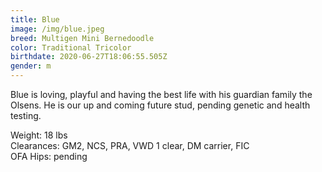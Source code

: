```yaml
---
title: Blue
image: /img/blue.jpeg
breed: Multigen Mini Bernedoodle
color: Traditional Tricolor
birthdate: 2020-06-27T18:06:55.505Z
gender: m
---
```

Blue is loving, playful and having the best life with his guardian family the Olsens. He is our up and coming future stud, pending genetic and health testing.

Weight: 18 lbs\
Clearances: GM2, NCS, PRA, VWD 1 clear, DM carrier, FIC\
OFA Hips: pending